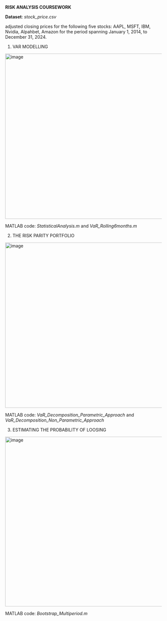 **RISK ANALYSIS COURSEWORK**

**Dataset**: _stock_price.csv_

adjusted closing prices for the following five stocks: AAPL, MSFT, IBM, Nvidia, Alpahbet, Amazon for the period spanning January 1, 2014, to December 31, 2024.
 
 
1) VAR MODELLING
<img width="532" alt="image" src="https://github.com/user-attachments/assets/29d841a4-f385-40b0-9b17-369aef652eee" />

MATLAB code: _StatisticalAnalysis.m_ and _VaR_Rolling6months.m_

2) THE RISK PARITY PORTFOLIO 
<img width="532" alt="image" src="https://github.com/user-attachments/assets/0a4063ef-eb7a-44ea-87ee-5fbade6b7377" />

MATLAB code: _VaR_Decomposition_Parametric_Approach_ and _VaR_Decomposition_Non_Parametric_Approach_

3) ESTIMATING THE PROBABILITY OF LOOSING
<img width="546" alt="image" src="https://github.com/user-attachments/assets/b5a6ad0e-938b-4cf8-9751-c32a5c7a5c91" />

MATLAB code: _Bootstrap_Multiperiod.m_
 
